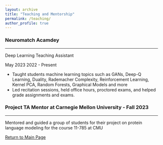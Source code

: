 ```yaml
---
layout: archive
title: "Teaching and Mentorship"
permalink: /teaching/
author_profile: true
---
```

### Neuromatch Acamdey
------
Deep Learning Teaching Assistant

May 2023 2022 - Present

  * Taught students machine learning topics such as GANs, Deep-Q Learning, Duality, Rademacher Complexity, Reinforcement Learning, Kernel PCA, Random Forests, Graphical Models and more
  * Led recitation sessions, held office hours, proctored exams, and helped grade assignments and exams.


### Project TA Mentor at Carnegie Mellon University - Fall 2023
------
Mentored and guided a group of students for their project on protein language modeling for the course 11-785 at CMU


[Return to Main Page](https://adrita78.github.io)
